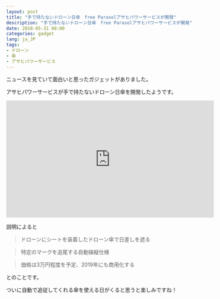```yaml
---
layout: post
title: "手で持たないドローン日傘　free Parasolアサヒパワーサービスが開発"
description: "手で持たないドローン日傘　free Parasolアサヒパワーサービスが開発"
date: 2018-05-31 00:00
categories: gadget
lang: ja_JP
tags:
- ドローン
- 傘
- アサヒパワーサービス
---
```


ニュースを見ていて面白いと思ったガジェットがありました。

アサヒパワーサービスが手で持たないドローン日傘を開発したようです。

<iframe width="560" height="315" src="https://www.youtube.com/embed/oICMTi1gd4A" frameborder="0" allow="autoplay; encrypted-media" allowfullscreen></iframe>

説明によると

> ドローンにシートを装着したドローン傘で日差しを遮る

> 特定のマークを追尾する自動操縦仕様

> 価格は3万円程度を予定、2019年にも商用化する

とのことです。

ついに自動で追従してくれる傘を使える日がくると思うと楽しみですね！